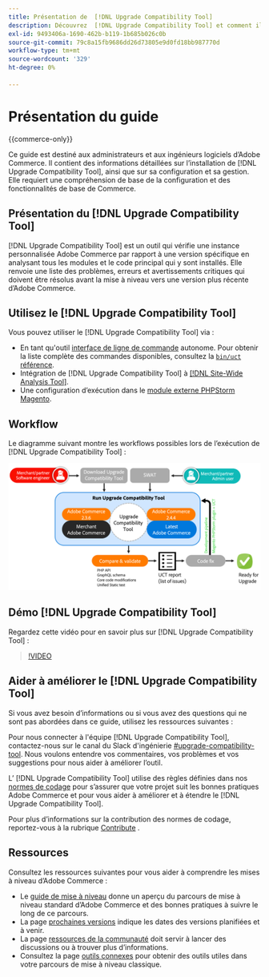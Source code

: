 ```yaml
---
title: Présentation de  [!DNL Upgrade Compatibility Tool]
description: Découvrez  [!DNL Upgrade Compatibility Tool] et comment il peut vous aider à gérer votre projet Adobe Commerce.
exl-id: 9493406a-1690-462b-b119-1b685b026c0b
source-git-commit: 79c8a15fb9686dd26d73805e9d0fd18bb987770d
workflow-type: tm+mt
source-wordcount: '329'
ht-degree: 0%

---
```


# Présentation du guide

{{commerce-only}}

Ce guide est destiné aux administrateurs et aux ingénieurs logiciels d’Adobe Commerce. Il contient des informations détaillées sur l’installation de [!DNL Upgrade Compatibility Tool], ainsi que sur sa configuration et sa gestion. Elle requiert une compréhension de base de la configuration et des fonctionnalités de base de Commerce.

## Présentation du [!DNL Upgrade Compatibility Tool]

[!DNL Upgrade Compatibility Tool] est un outil qui vérifie une instance personnalisée Adobe Commerce par rapport à une version spécifique en analysant tous les modules et le code principal qui y sont installés. Elle renvoie une liste des problèmes, erreurs et avertissements critiques qui doivent être résolus avant la mise à niveau vers une version plus récente d’Adobe Commerce.

## Utilisez le [!DNL Upgrade Compatibility Tool]

Vous pouvez utiliser le [!DNL Upgrade Compatibility Tool] via :

- En tant qu&#39;outil [interface de ligne de commande](../upgrade-compatibility-tool/run.md) autonome. Pour obtenir la liste complète des commandes disponibles, consultez la [`bin/uct` référence](../../tools/reference/uct.md).
- Intégration de [!DNL Upgrade Compatibility Tool] à [[!DNL Site-Wide Analysis Tool]](../upgrade-compatibility-tool/integrate-analysis-tool.md).
- Une configuration d’exécution dans le [module externe PHPStorm Magento](../upgrade-compatibility-tool/run-configuration-phpstorm-plugin.md).

## Workflow

Le diagramme suivant montre les workflows possibles lors de l’exécution de [!DNL Upgrade Compatibility Tool] :

![[!DNL Upgrade Compatibility Tool] Diagramme](../../assets/upgrade-guide/uct-diagram-v5.png)

## Démo [!DNL Upgrade Compatibility Tool]

Regardez cette vidéo pour en savoir plus sur [!DNL Upgrade Compatibility Tool] :

>[!VIDEO](https://video.tv.adobe.com/v/341245?quality=12)

## Aider à améliorer le [!DNL Upgrade Compatibility Tool]

Si vous avez besoin d’informations ou si vous avez des questions qui ne sont pas abordées dans ce guide, utilisez les ressources suivantes :

Pour nous connecter à l&#39;équipe [!DNL Upgrade Compatibility Tool], contactez-nous sur le canal du Slack d&#39;ingénierie [#upgrade-compatibility-tool](https://magentocommeng.slack.com/archives/C019Y143U9F). Nous voulons entendre vos commentaires, vos problèmes et vos suggestions pour nous aider à améliorer l’outil.

L’ [!DNL Upgrade Compatibility Tool] utilise des règles définies dans nos [normes de codage](https://developer.adobe.com/commerce/php/coding-standards/) pour s’assurer que votre projet suit les bonnes pratiques Adobe Commerce et pour vous aider à améliorer et à étendre le [!DNL Upgrade Compatibility Tool].

Pour plus d’informations sur la contribution des normes de codage, reportez-vous à la rubrique [Contribute](https://developer.adobe.com/commerce/php/coding-standards/contributing/) .

## Ressources

Consultez les ressources suivantes pour vous aider à comprendre les mises à niveau d’Adobe Commerce :

- Le [guide de mise à niveau](../overview.md) donne un aperçu du parcours de mise à niveau standard d’Adobe Commerce et des bonnes pratiques à suivre le long de ce parcours.
- La page [prochaines versions](https://experienceleague.adobe.com/en/docs/commerce-operations/release/planning/schedule) indique les dates des versions planifiées et à venir.
- La page [ressources de la communauté](https://developer.adobe.com/commerce/contributor/community/) doit servir à lancer des discussions ou à trouver plus d’informations.
- Consultez la page [ outils connexes](../upgrade-compatibility-tool/related-tools.md) pour obtenir des outils utiles dans votre parcours de mise à niveau classique.
